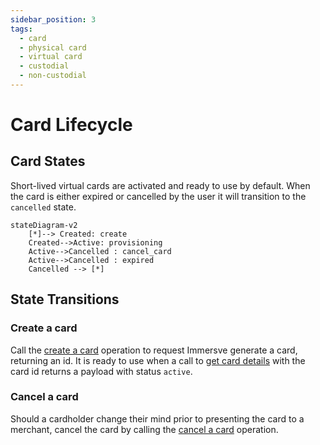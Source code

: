 ```yaml
---
sidebar_position: 3
tags:
  - card
  - physical card
  - virtual card
  - custodial
  - non-custodial
---
```


# Card Lifecycle

## Card States

Short-lived virtual cards are activated and ready to use by default. When the card is either expired or cancelled by the user it will transition to the `cancelled` state.

```mermaid
stateDiagram-v2
    [*]--> Created: create
    Created-->Active: provisioning
    Active-->Cancelled : cancel_card
    Active-->Cancelled : expired
    Cancelled --> [*]
```

## State Transitions

### Create a card

Call the [create a card](/api-reference/order-card) operation to request Immersve generate a card, returning an id.
It is ready to use when a call to [get card details](/api-reference/get-card-details) with the card id returns a payload with status `active`.

### Cancel a card

Should a cardholder change their mind prior to presenting the card to a merchant, cancel the card by calling the [cancel a card](/api-reference/cancel-a-card-asynchronously) operation.
